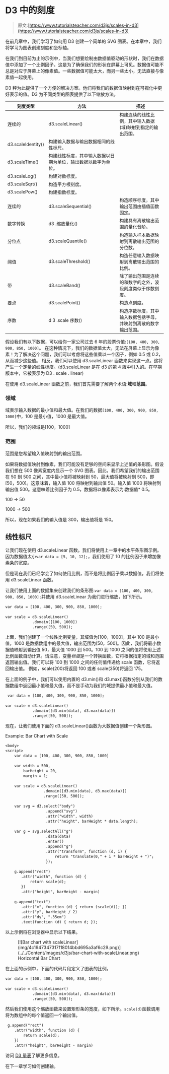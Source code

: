 # D3 中的刻度

> 原文:[https://www.tutorialsteacher.com/d3js/scales-in-d3](https://www.tutorialsteacher.com/d3js/scales-in-d3)

在前几章中，我们学习了如何用 D3 创建一个简单的 SVG 图表。在本章中，我们将学习为图表创建刻度和坐标轴。

在我们到目前为止的示例中，当我们想要绘制由数据值驱动的形状时，我们在数据值中添加了一个比例因子。这是为了确保我们的形状在屏幕上可见。数据值可能不总是对应于屏幕上的像素值。一些数据值可能太大，而另一些太小，无法直接与像素值一起使用。

D3 秤为此提供了一个方便的解决方案。他们将我们的数据值映射到在可视化中更好表示的值。D3 为不同类型的图表提供了以下缩放方法。

| 刻度类型 | 方法 | 描述 |
| --- | --- | --- |
| 连续的 | d3.scaleLinear() | 构建连续的线性比例，其中输入数据(域)映射到指定的输出范围。 |
| d3.scaleIdentity() | 构建输入数据与输出数据相同的线性标尺。 |
| d3.scaleTime() | 构建线性标度，其中输入数据以日期为单位，输出数据以数字为单位。 |
| d3.scaleLog() | 构建对数标度。 |
| d3.scaleSqrt() | 构造平方根刻度。 |
| d3.scalePow() | 构建指数标度。 |
| 连续的 | d3.scaleSequential() | 构造顺序标度，其中输出范围由插值函数固定。 |
| 数字转换 | d3 .缩放量化() | 构建具有离散输出范围的量化音阶。 |
| 分位点 | d3.scaleQuantile() | 构造输入样本数据映射到离散输出范围的分位数。 |
| 阈值 | d3.scaleThreshold() | 构造任意输入数据映射到离散输出范围的比例。 |
| 带 | d3.scaleBand() | 除了输出范围是连续的和数字的之外，波段刻度类似于序数刻度。 |
| 要点 | d3.scalePoint() | 构造点刻度。 |
| 序数 | d 3 .scale 序数() | 构造序数标度，其中输入数据包括字母，并映射到离散的数字输出范围。 |

假设我们有以下数据，可以给你一家公司过去 6 年的股票价值:`[100, 400, 300, 900, 850, 1000]`。 在这种情况下，我们的数据值太大，无法在屏幕上显示为像素！为了解决这个问题，我们可以考虑将这些值乘以一个因子，例如 0.5 或 0.2，从而减少这些值。 相反，我们可以使用 d3.scaleLinear 函数来实现这一点。这将产生一个定量的线性标度。(d3.scaleLinear 是在 d3 的第 4 版中引入的。在早期版本中，它被表示为 D3 . scale . linear)

在使用 d3.scaleLinear 函数之前，我们首先需要了解两个术语:**域**和**范围**。

### 领域

域表示输入数据的最小值和最大值。在我们的数据`[100, 400, 300, 900, 850, 1000]`中，100 是最小值，1000 是最大值。

所以，我们的领域是[100，1000]

### 范围

范围是您希望输入值映射到的输出范围。

如果将数据值映射到像素，我们可能没有足够的空间来显示上述值的条形图。假设我们想在 500 像素宽度内显示一个 SVG 图表。因此，我们希望我们的输出范围在 50 到 500 之间，其中最小值将被映射到 50，最大值将被映射到 500，即[50，500]。这意味着，输入值 100 将映射到输出值 50。输入值 1000 将映射到输出值 500。这意味着比例因子为 0.5，数据将以像素表示为:数据值* 0.5。

100 -> 50

1000 -> 500

所以，现在如果我们的输入值是 300，输出值将是 150。

## 线性标尺

让我们现在使用 d3.scaleLinear 函数。我们将使用上一章中的水平条形图示例。因为数据值太小`var data = [5, 10, 12];`，我们使用了 10 的比例因子来增加像素条的宽度。

但是现在我们已经学会了如何使用比例，而不是将比例因子乘以数据值，我们将使用 d3.scaleLinear 函数。

让我们使用上面的数据集来创建我们的条形图:`var data = [100, 400, 300, 900, 850, 1000];`并使用 d3.scaleLinear 为我们进行缩放，如下所示。

```
var data = [100, 400, 300, 900, 850, 1000];

var scale = d3.scaleLinear()
            .domain([100, 1000])
            .range([50, 500]); 
```

上面，我们创建了一个线性比例变量，其域值为[100，1000]，其中 100 是最小值，1000 是数据数组中的最大值，输出范围为[50，500]。因此，我们将最小数据值映射到输出值 50，最大值 1000 到 500。100 到 1000 之间的值将使用上述比例函数自动计算。请注意，变量*标度*是一个转换函数，它将根据指定的域和范围返回输出值。我们可以将 100 到 1000 之间的任何值传递给 scale 函数，它将返回输出值。 例如，scale(200)将返回 100 或者 scale(350)将返回 175。

在上面的例子中，我们可以使用内置的 d3.min()和 d3.max()函数分别从我们的数据数组中返回最小值和最大值，而不是手动为我们的域提供最小值和最大值。

```
 var data = [100, 400, 300, 900, 850, 1000];

var scale = d3.scaleLinear()
            .domain([d3.min(data), d3.max(data)])
            .range([50, 500]); 
```

现在，让我们使用下面的 d3.scaleLinear()函数为大数据值创建一个条形图。

Example: Bar Chart with Scale

```
<body>
<script>
    var data = [100, 400, 300, 900, 850, 1000]

    var width = 500,
        barHeight = 20,
        margin = 1;

    var scale = d3.scaleLinear()
                 .domain([d3.min(data), d3.max(data)])
                 .range([50, 500]);

    var svg = d3.select("body")
                  .append("svg")
                  .attr("width", width)
                  .attr("height", barHeight * data.length);

    var g = svg.selectAll("g")
                  .data(data)
                  .enter()
                  .append("g")
                  .attr("transform", function (d, i) {
                      return "translate(0," + i * barHeight + ")";
                  });

    g.append("rect")
       .attr("width", function (d) {
           return scale(d);
       })
       .attr("height", barHeight - margin)

    g.append("text")
       .attr("x", function (d) { return (scale(d)); })
       .attr("y", barHeight / 2)
       .attr("dy", ".35em")
       .text(function (d) { return d; }); 
```

以上示例将在浏览器中显示以下结果。

<figure>[![Bar chart with scaleLinear](img/4c1947347317f18014bbd695a3af6c29.png)](../../Content/images/d3js/bar-chart-with-scaleLinear.png)

<figcaption>Horizontal Bar Chart</figcaption>

</figure>

在上面的示例中，下面的代码片段定义了图表的比例。

```
var data = [100, 400, 300, 900, 850, 1000];

var scale = d3.scaleLinear()
            .domain([d3.min(data), d3.max(data)])
            .range([50, 500]); 
```

然后我们使用这个缩放函数来设置矩形条的宽度，如下所示。`scale(d)`函数调用将为数组中的每个值返回一个输出值。

```
 g.append("rect")
    .attr("width", function (d) {
        return scale(d);
    })
    .attr("height", barHeight - margin) 
```

访问 [D3 量表](https://github.com/d3/d3-scale "D3.js Scales")了解更多信息。

在下一章学习如何创建轴。